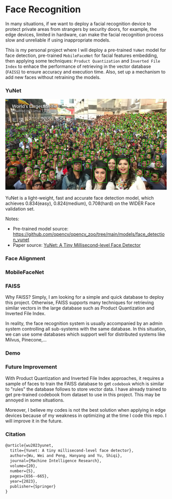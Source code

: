 # Face Recognition

In many situations, if we want to deploy a facial recognition device to protect private areas from strangers by security doors, for example, the edge devices, limited in hardware, can make the facial recognition process slow and unreliable if using inappropriate models. 

This is my personal project where I will deploy a pre-trained `YuNet` model for face detection, pre-trained `MobileFaceNet` for facial features embedding, then applying some techniques: `Product Quantization` and `Inverted File Index` to enhace the performance of retrieving in the vector database (`FAISS`) to ensure accuracy and execution time. Also, set up a mechanism to add new faces without retraining the models. 

### YuNet

![](images/readme/largest_selfie.jpg)

YuNet is a light-weight, fast and accurate face detection model, which achieves 0.834(easy), 0.824(medium), 0.708(hard) on the WIDER Face validation set.

Notes:
- Pre-trained model source: https://github.com/opencv/opencv_zoo/tree/main/models/face_detection_yunet
- Paper source: [YuNet: A Tiny Millisecond-level Face Detector](https://link.springer.com/article/10.1007/s11633-023-1423-y)

### Face Alignment 

### MobileFaceNet

### FAISS

Why FAISS? Simply, I am looking for a simple and quick database to deploy this project. Otherwise, FAISS supports many techniques for retrieving similar vectors in the large database such as Product Quantization and Inverted File Index. 

In reality, the face recognition system is usually accompanied by an admin system controlling all sub-systems with the same database. In this situation, we can use some databases which support well for distributed systems like Milvus, Pinecone,...

### Demo

### Future Improvement

With Product Quantization and Inverted File Index approaches, it requires a sample of faces to train the FAISS database to get `codebook` which is similar to "rules" the database follows to store vector data. I have already trained to get pre-trained codebook from dataset to use in this project. This may be annoyed in some situations.

Moreover, I believe my codes is not the best solution when applying in edge devices because of my weakness in optimizing at the time I code this repo. I will improve it in the future.

### Citation
```
@article{wu2023yunet,
  title={Yunet: A tiny millisecond-level face detector},
  author={Wu, Wei and Peng, Hanyang and Yu, Shiqi},
  journal={Machine Intelligence Research},
  volume={20},
  number={5},
  pages={656--665},
  year={2023},
  publisher={Springer}
}
```



